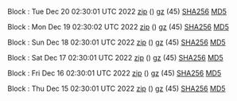 Block : Tue Dec 20 02:30:01 UTC 2022 [zip](https://files.01coin.io/mainnet/2022-12-20/bootstrap.dat.zip) () [gz](https://files.01coin.io/mainnet/2022-12-20/bootstrap.dat.tar.gz) (45) [SHA256](https://files.01coin.io/mainnet/2022-12-20/sha256.txt) [MD5](https://files.01coin.io/mainnet/2022-12-20/md5.txt)

Block : Mon Dec 19 02:30:02 UTC 2022 [zip](https://files.01coin.io/mainnet/2022-12-19/bootstrap.dat.zip) () [gz](https://files.01coin.io/mainnet/2022-12-19/bootstrap.dat.tar.gz) (45) [SHA256](https://files.01coin.io/mainnet/2022-12-19/sha256.txt) [MD5](https://files.01coin.io/mainnet/2022-12-19/md5.txt)

Block : Sun Dec 18 02:30:01 UTC 2022 [zip](https://files.01coin.io/mainnet/2022-12-18/bootstrap.dat.zip) () [gz](https://files.01coin.io/mainnet/2022-12-18/bootstrap.dat.tar.gz) (45) [SHA256](https://files.01coin.io/mainnet/2022-12-18/sha256.txt) [MD5](https://files.01coin.io/mainnet/2022-12-18/md5.txt)

Block : Sat Dec 17 02:30:01 UTC 2022 [zip](https://files.01coin.io/mainnet/2022-12-17/bootstrap.dat.zip) () [gz](https://files.01coin.io/mainnet/2022-12-17/bootstrap.dat.tar.gz) (45) [SHA256](https://files.01coin.io/mainnet/2022-12-17/sha256.txt) [MD5](https://files.01coin.io/mainnet/2022-12-17/md5.txt)

Block : Fri Dec 16 02:30:01 UTC 2022 [zip](https://files.01coin.io/mainnet/2022-12-16/bootstrap.dat.zip) () [gz](https://files.01coin.io/mainnet/2022-12-16/bootstrap.dat.tar.gz) (45) [SHA256](https://files.01coin.io/mainnet/2022-12-16/sha256.txt) [MD5](https://files.01coin.io/mainnet/2022-12-16/md5.txt)

Block : Thu Dec 15 02:30:01 UTC 2022 [zip](https://files.01coin.io/mainnet/2022-12-15/bootstrap.dat.zip) () [gz](https://files.01coin.io/mainnet/2022-12-15/bootstrap.dat.tar.gz) (45) [SHA256](https://files.01coin.io/mainnet/2022-12-15/sha256.txt) [MD5](https://files.01coin.io/mainnet/2022-12-15/md5.txt)
